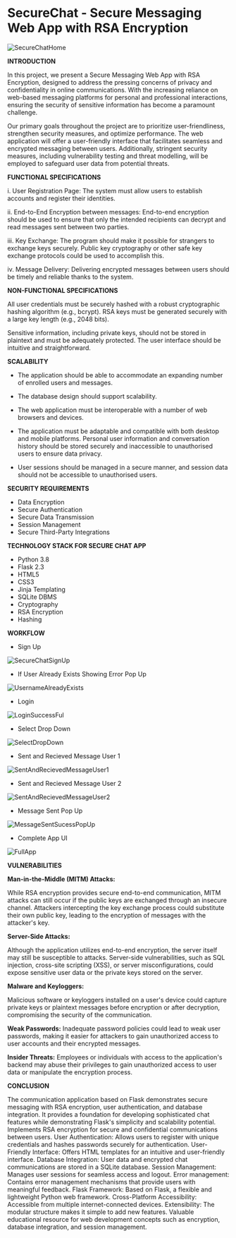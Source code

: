 # SecureChat - Secure Messaging Web App with RSA Encryption
![SecureChatHome](https://github.com/AkshayTakke/secureChat/assets/54357275/087b6cf8-05e9-46f9-96e1-0fa0b05087b7)

<b>INTRODUCTION</b>

In this  project, we present a Secure Messaging Web App with RSA Encryption, designed to address the pressing concerns of privacy and confidentiality in online communications. With the increasing reliance on web-based messaging platforms for personal and professional interactions, ensuring the security of sensitive information has become a paramount challenge.

Our primary goals throughout the project are to prioritize user-friendliness, strengthen security measures, and optimize performance. The web application will offer a user-friendly interface that facilitates seamless and encrypted messaging between users. Additionally, stringent security measures, including vulnerability testing and threat modelling, will be employed to safeguard user data from potential threats.

<b>FUNCTIONAL SPECIFICATIONS</b>

i.	User Registration Page: The system must allow users to establish accounts and register their identities.

ii.	End-to-End Encryption between messages: End-to-end encryption should be used to ensure that only the intended recipients can decrypt and read messages sent between two parties.

iii.	Key Exchange: The program should make it possible for strangers to exchange keys securely. Public key cryptography or other safe key exchange protocols could be used to accomplish this.

iv.	Message Delivery: Delivering encrypted messages between users should be timely and reliable thanks to the system.

<b>NON-FUNCTIONAL SPECIFICATIONS</b>

All user credentials must be securely hashed with a robust cryptographic hashing algorithm (e.g., bcrypt). RSA keys must be generated securely with a large key length (e.g., 2048 bits). 

Sensitive information, including private keys, should not be stored in plaintext and must be adequately protected. The user interface should be intuitive and straightforward.

<b>SCALABILITY</b> 

-	The application should be able to accommodate an expanding number of enrolled users and messages.
  
-	The database design should support scalability.
  
-	The web application must be interoperable with a number of web browsers and devices.
  
-	The application must be adaptable and compatible with both desktop and mobile platforms. Personal user information and conversation history should be stored securely and inaccessible to unauthorised users to ensure data privacy.
  
-	User sessions should be managed in a secure manner, and session data should not be accessible to unauthorised users.

<b>SECURITY REQUIREMENTS</b>

-	Data Encryption
-	Secure Authentication
-	Secure Data Transmission
-	Session Management
-	Secure Third-Party Integrations

<b>TECHNOLOGY STACK FOR SECURE CHAT APP</b>

-	Python 3.8
-	Flask 2.3
-	HTML5
-	CSS3
-	Jinja Templating
-	SQLite DBMS
-	Cryptography
-	RSA Encryption
-	Hashing

<b>WORKFLOW</b>

- Sign Up
  
![SecureChatSignUp](https://github.com/AkshayTakke/secureChat/assets/54357275/a563946e-fd75-45be-b1d0-796c9ec5715b)

- If User Already Exists Showing Error Pop Up

![UsernameAlreadyExists](https://github.com/AkshayTakke/secureChat/assets/54357275/e494a7e5-f56e-4193-8d39-0566d5fb75a3)

- Login

![LoginSuccessFul](https://github.com/AkshayTakke/secureChat/assets/54357275/0ccfb93f-0b28-45c3-bc22-9466a234e2b1)

- Select Drop Down

![SelectDropDown](https://github.com/AkshayTakke/secureChat/assets/54357275/01570186-65ac-4a3d-b434-261fc403755a)

- Sent and Recieved Message User 1

![SentAndRecievedMessageUser1](https://github.com/AkshayTakke/secureChat/assets/54357275/47c98d82-c95f-488b-ae69-047c5b65ed77)

- Sent and Recieved Message User 2

![SentAndRecievedMessageUser2](https://github.com/AkshayTakke/secureChat/assets/54357275/671767ad-39f2-41fb-8d67-75e7d17f2e86)

- Message Sent Pop Up

![MessageSentSucessPopUp](https://github.com/AkshayTakke/secureChat/assets/54357275/c10cd710-2c90-469b-8883-23ffbe70f4e0)

- Complete App UI

![FullApp](https://github.com/AkshayTakke/secureChat/assets/54357275/94a18dcb-1fb5-429e-9cc0-dbe7d9be34be)



<b>VULNERABILITIES</b>

<b>Man-in-the-Middle (MITM) Attacks:</b> 

While RSA encryption provides secure end-to-end communication, MITM attacks can still occur if the public keys are exchanged through an insecure channel. Attackers intercepting the key exchange process could substitute their own public key, leading to the encryption of messages with the attacker's key.

<b>Server-Side Attacks:</b>

Although the application utilizes end-to-end encryption, the server itself may still be susceptible to attacks. Server-side vulnerabilities, such as SQL injection, cross-site scripting (XSS), or server misconfigurations, could expose sensitive user data or the private keys stored on the server.

<b>Malware and Keyloggers:</b>

Malicious software or keyloggers installed on a user's device could capture private keys or plaintext messages before encryption or after decryption, compromising the security of the communication.

<b>Weak Passwords:</b> 
Inadequate password policies could lead to weak user passwords, making it easier for attackers to gain unauthorized access to user accounts and their encrypted messages.

<b>Insider Threats:</b>
Employees or individuals with access to the application's backend may abuse their privileges to gain unauthorized access to user data or manipulate the encryption process.

<b>CONCLUSION</b>

The communication application based on Flask demonstrates secure messaging with RSA encryption, user authentication, and database integration. It provides a foundation for developing sophisticated chat features while demonstrating Flask's simplicity and scalability potential. Implements RSA encryption for secure and confidential communications between users. User Authentication: Allows users to register with unique credentials and hashes passwords securely for authentication. User-Friendly Interface: Offers HTML templates for an intuitive and user-friendly interface. Database Integration: User data and encrypted chat communications are stored in a SQLite database. Session Management: Manages user sessions for seamless access and logout. Error management: Contains error management mechanisms that provide users with meaningful feedback. Flask Framework: Based on Flask, a flexible and lightweight Python web framework. Cross-Platform Accessibility: Accessible from multiple internet-connected devices. Extensibility: The modular structure makes it simple to add new features. Valuable educational resource for web development concepts such as encryption, database integration, and session management.


